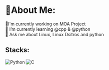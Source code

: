 # 💫About Me:

🔭I'm currently working on MOA Project<br>🌱 I’m currently learning @cpp & @python<br>💬 Ask me about Linux, Linux Dsitros and python

## Stacks:

![Python](https://img.shields.io/badge/Python3-yellow?logo=python) ![C](https://img.shields.io/badge/C-blue?logo=c)


<!--
**tahamokhtary/tahamokhtary** is a ✨ _special_ ✨ repository because its `README.md` (this file) appears on your GitHub profile.

Here are some ideas to get you started:

- 🔭 I’m currently working on ...
- 🌱 I’m currently learning ...
- 👯 I’m looking to collaborate on ...
- 🤔 I’m looking for help with ...
- 💬 Ask me about ...
- 📫 How to reach me: ...
- 😄 Pronouns: ...
- ⚡ Fun fact: ...
-->
